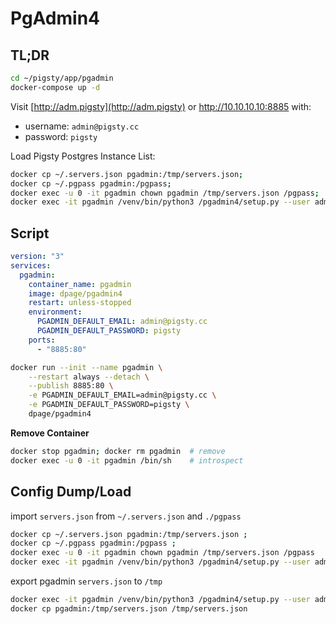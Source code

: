 # PgAdmin4

## TL;DR

```bash
cd ~/pigsty/app/pgadmin
docker-compose up -d
```

Visit [http://adm.pigsty](http://adm.pigsty) or http://10.10.10.10:8885 with:

* username: `admin@pigsty.cc` 
* password: `pigsty`


Load Pigsty Postgres Instance List:

```bash
docker cp ~/.servers.json pgadmin:/tmp/servers.json;
docker cp ~/.pgpass pgadmin:/pgpass;  
docker exec -u 0 -it pgadmin chown pgadmin /tmp/servers.json /pgpass;
docker exec -it pgadmin /venv/bin/python3 /pgadmin4/setup.py --user admin@pigsty.cc --load-servers /tmp/servers.json
```


## Script

```yaml
version: "3"
services:
  pgadmin:
    container_name: pgadmin
    image: dpage/pgadmin4
    restart: unless-stopped
    environment:
      PGADMIN_DEFAULT_EMAIL: admin@pigsty.cc
      PGADMIN_DEFAULT_PASSWORD: pigsty
    ports:
      - "8885:80"
```

```bash
docker run --init --name pgadmin \
    --restart always --detach \
    --publish 8885:80 \
    -e PGADMIN_DEFAULT_EMAIL=admin@pigsty.cc \
    -e PGADMIN_DEFAULT_PASSWORD=pigsty \
    dpage/pgadmin4
```

**Remove Container**

```bash
docker stop pgadmin; docker rm pgadmin  # remove
docker exec -u 0 -it pgadmin /bin/sh    # introspect
```


## Config Dump/Load 

import `servers.json` from `~/.servers.json` and `./pgpass`

```bash
docker cp ~/.servers.json pgadmin:/tmp/servers.json ;
docker cp ~/.pgpass pgadmin:/pgpass ;  
docker exec -u 0 -it pgadmin chown pgadmin /tmp/servers.json /pgpass
docker exec -it pgadmin /venv/bin/python3 /pgadmin4/setup.py --user admin@pigsty.cc --load-servers /tmp/servers.json
```


export pgadmin `servers.json` to `/tmp`

```bash
docker exec -it pgadmin /venv/bin/python3 /pgadmin4/setup.py --user admin@pigsty.cc --dump-servers /tmp/servers.json
docker cp pgadmin:/tmp/servers.json /tmp/servers.json
```

